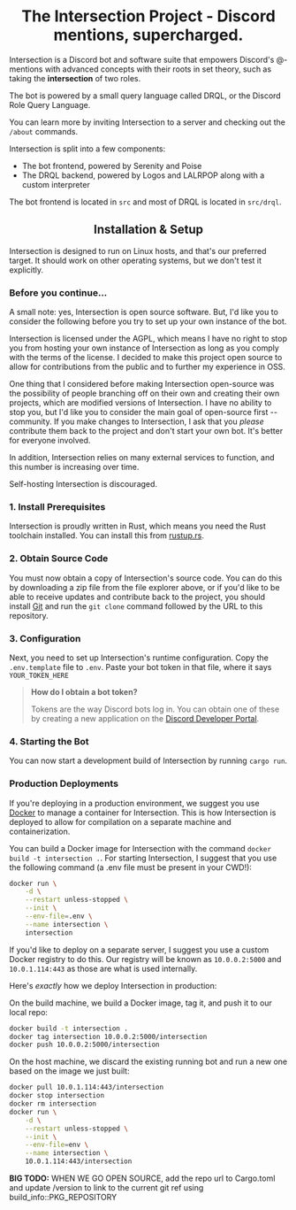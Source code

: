 <div align="center">

# The Intersection Project - Discord mentions, supercharged.

</div>

Intersection is a Discord bot and software suite that empowers Discord's @-mentions with advanced
concepts with their roots in set theory, such as taking the **intersection** of two roles.

The bot is powered by a small query language called DRQL, or the Discord Role Query Language.

You can learn more by inviting Intersection to a server and checking out the `/about` commands.

Intersection is split into a few components:

-   The bot frontend, powered by Serenity and Poise
-   The DRQL backend, powered by Logos and LALRPOP along with a custom interpreter

The bot frontend is located in `src` and most of DRQL is located in `src/drql`.

<div align="center">

## Installation & Setup

</div>

Intersection is designed to run on Linux hosts, and that's our preferred target. It should work on
other operating systems, but we don't test it explicitly.

### Before you continue...

A small note: yes, Intersection is open source software. But, I'd like you to consider the following before you try to set up your own instance of the bot.

Intersection is licensed under the AGPL, which means I have no right to stop you from hosting your own instance of Intersection as long as you comply with the terms of the license. I decided to make this project open source to allow for contributions from the public and to further my experience in OSS.

One thing that I considered before making Intersection open-source was the possibility of people branching off on their own and creating their own projects, which are modified versions of Intersection. I have no ability to stop you, but I'd like you to consider the main goal of open-source first -- community. If you make changes to Intersection, I ask that you _please_ contribute them back to the project and don't start your own bot. It's better for everyone involved.

In addition, Intersection relies on many external services to function, and this number is increasing over time.

Self-hosting Intersection is discouraged.

### 1. Install Prerequisites

Intersection is proudly written in Rust, which means you need the Rust toolchain installed. You can install this from [rustup.rs](https://rustup.rs/).

### 2. Obtain Source Code

You must now obtain a copy of Intersection's source code. You can do this by downloading a zip file from the file explorer above, or if you'd like to be able to receive updates and contribute back to the project, you should install [Git](https://git-scm.com/) and run the `git clone` command followed by the URL to this repository.

### 3. Configuration

Next, you need to set up Intersection's runtime configuration. Copy the `.env.template` file to `.env`. Paste your bot token in that file, where it says `YOUR_TOKEN_HERE`

> **How do I obtain a bot token?**
>
> Tokens are the way Discord bots log in. You can obtain one of these by creating a new application on the [Discord Developer Portal](https://discord.com/developers/applications).

### 4. Starting the Bot

You can now start a development build of Intersection by running `cargo run`.

### Production Deployments

If you're deploying in a production environment, we suggest you use [Docker](https://www.docker.com/) to manage a container for Intersection. This is how Intersection is deployed to allow for compilation on a separate machine and containerization.

You can build a Docker image for Intersection with the command `docker build -t intersection .`. For starting Intersection, I suggest that you use the following command (a .env file must be present in your CWD!):

```bash
docker run \
    -d \
    --restart unless-stopped \
    --init \
    --env-file=.env \
    --name intersection \
    intersection
```

If you'd like to deploy on a separate server, I suggest you use a custom Docker registry to do this. Our registry will be known as `10.0.0.2:5000` and `10.0.1.114:443` as those are what is used internally.

Here's _exactly_ how we deploy Intersection in production:

On the build machine, we build a Docker image, tag it, and push it to our local repo:

```bash
docker build -t intersection .
docker tag intersection 10.0.0.2:5000/intersection
docker push 10.0.0.2:5000/intersection
```

On the host machine, we discard the existing running bot and run a new one based on the image we just built:

```bash
docker pull 10.0.1.114:443/intersection
docker stop intersection
docker rm intersection
docker run \
    -d \
    --restart unless-stopped \
    --init \
    --env-file=env \
    --name intersection \
    10.0.1.114:443/intersection
```

**BIG TODO:** WHEN WE GO OPEN SOURCE, add the repo url to Cargo.toml and update /version to link to the current git ref using build_info::PKG_REPOSITORY
